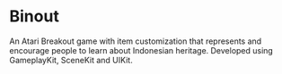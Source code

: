 # Binout
An Atari Breakout game with item customization that represents and encourage people to learn about Indonesian heritage. Developed using GameplayKit, SceneKit and UIKit.

